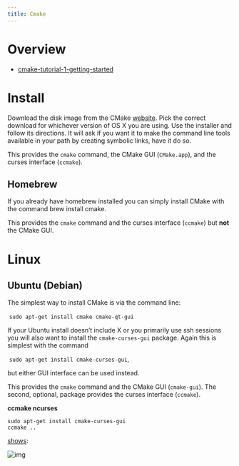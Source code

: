 ```yaml
---
title: Cmake
---
```


<link rel="stylesheet" type="text/css" href="/css/custom.css">

# Overview
- [cmake-tutorial-1-getting-started](https://www.johnlamp.net/cmake-tutorial-1-getting-started.html#DownloadAndInstall1)

#  Install

Download the disk image from the CMake [website](http://www.cmake.org/cmake/resources/software.html). Pick the correct download for whichever version of OS X you are using. Use the installer and follow its directions. It will ask if you want it to make the command line tools available in your path by creating symbolic links, have it do so.

This provides the `cmake` command, the CMake GUI (`CMake.app`), and the curses interface (`ccmake`).

## Homebrew

If you already have homebrew installed you can simply install CMake with the command brew install cmake.

This provides the `cmake` command and the curses interface (`ccmake`) but **not** the CMake GUI.

# Linux
## Ubuntu (Debian)

The simplest way to install CMake is via the command line:

​	``sudo apt-get install cmake cmake-qt-gui``

 If your Ubuntu install doesn’t include X or you primarily use ssh sessions you will also want to install the `cmake-curses-gui` package. Again this is simplest with the command

​	 ``sudo apt-get install cmake-curses-gui``,

but either GUI interface can be used instead.

This provides the `cmake` command and the CMake GUI (`cmake-gui`). The second, optional, package provides the curses interface (`ccmake`).

**ccmake ncurses**

```
sudo apt-get install cmake-curses-gui
ccmake ..
```

[shows](https://stackoverflow.com/questions/16851084/how-to-list-all-cmake-build-options-and-their-default-values):

![img](https://i.stack.imgur.com/ohmjl.png)
